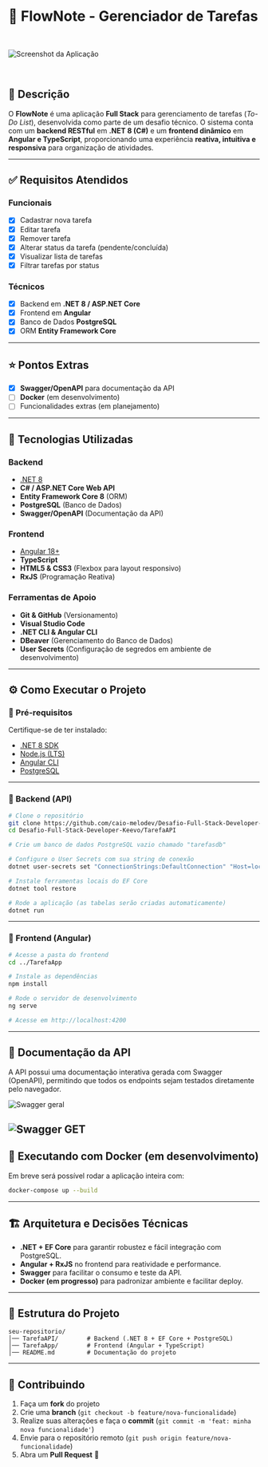 # 📌 FlowNote - Gerenciador de Tarefas

<br>

![Screenshot da Aplicação](https://raw.githubusercontent.com/caio-melodev/Desafio-Full-Stack-Developer-Keevo/refs/heads/main/docs/Todas.png)

<br>

## 📝 Descrição

O **FlowNote** é uma aplicação **Full Stack** para gerenciamento de tarefas (*To-Do List*), desenvolvida como parte de um desafio técnico.
O sistema conta com um **backend RESTful** em **.NET 8 (C#)** e um **frontend dinâmico** em **Angular e TypeScript**, proporcionando uma experiência **reativa, intuitiva e responsiva** para organização de atividades.

---

## ✅ Requisitos Atendidos

### Funcionais

* [x] Cadastrar nova tarefa
* [x] Editar tarefa
* [x] Remover tarefa
* [x] Alterar status da tarefa (pendente/concluída)
* [x] Visualizar lista de tarefas
* [x] Filtrar tarefas por status

### Técnicos

* [x] Backend em **.NET 8 / ASP.NET Core**
* [x] Frontend em **Angular**
* [x] Banco de Dados **PostgreSQL**
* [x] ORM **Entity Framework Core**

---

## ⭐ Pontos Extras

* [x] **Swagger/OpenAPI** para documentação da API
* [ ] **Docker** (em desenvolvimento)
* [ ] Funcionalidades extras (em planejamento)

---

## 🚀 Tecnologias Utilizadas

### Backend

* [.NET 8](https://dotnet.microsoft.com/download)
* **C# / ASP.NET Core Web API**
* **Entity Framework Core 8** (ORM)
* **PostgreSQL** (Banco de Dados)
* **Swagger/OpenAPI** (Documentação da API)

### Frontend

* [Angular 18+](https://angular.io/)
* **TypeScript**
* **HTML5 & CSS3** (Flexbox para layout responsivo)
* **RxJS** (Programação Reativa)

### Ferramentas de Apoio

* **Git & GitHub** (Versionamento)
* **Visual Studio Code**
* **.NET CLI & Angular CLI**
* **DBeaver** (Gerenciamento do Banco de Dados)
* **User Secrets** (Configuração de segredos em ambiente de desenvolvimento)

---

## ⚙️ Como Executar o Projeto

### 📌 Pré-requisitos

Certifique-se de ter instalado:

* [.NET 8 SDK](https://dotnet.microsoft.com/download)
* [Node.js (LTS)](https://nodejs.org/)
* [Angular CLI](https://angular.io/cli)
* [PostgreSQL](https://www.postgresql.org/download/)

---

### 🔹 Backend (API)

```bash
# Clone o repositório
git clone https://github.com/caio-melodev/Desafio-Full-Stack-Developer-Keevo/tree/main
cd Desafio-Full-Stack-Developer-Keevo/TarefaAPI

# Crie um banco de dados PostgreSQL vazio chamado "tarefasdb"

# Configure o User Secrets com sua string de conexão
dotnet user-secrets set "ConnectionStrings:DefaultConnection" "Host=localhost;Port=5432;Database=tarefasdb;Username=postgres;Password=SUA_SENHA_AQUI"

# Instale ferramentas locais do EF Core
dotnet tool restore

# Rode a aplicação (as tabelas serão criadas automaticamente)
dotnet run
```

---

### 🔹 Frontend (Angular)

```bash
# Acesse a pasta do frontend
cd ../TarefaApp

# Instale as dependências
npm install

# Rode o servidor de desenvolvimento
ng serve

# Acesse em http://localhost:4200
```

---

## 📖 Documentação da API

A API possui uma documentação interativa gerada com Swagger (OpenAPI), permitindo que todos os endpoints sejam testados diretamente pelo navegador.

![Swagger geral](https://raw.githubusercontent.com/caio-melodev/Desafio-Full-Stack-Developer-Keevo/refs/heads/main/docs/Swagger%20geral.png)

![Swagger GET](https://raw.githubusercontent.com/caio-melodev/Desafio-Full-Stack-Developer-Keevo/refs/heads/main/docs/Swagger%20GET.png)
---

## 🐳 Executando com Docker (em desenvolvimento)

Em breve será possível rodar a aplicação inteira com:

```bash
docker-compose up --build
```

---

## 🏗️ Arquitetura e Decisões Técnicas

* **.NET + EF Core** para garantir robustez e fácil integração com PostgreSQL.
* **Angular + RxJS** no frontend para reatividade e performance.
* **Swagger** para facilitar o consumo e teste da API.
* **Docker (em progresso)** para padronizar ambiente e facilitar deploy.

---

## 📂 Estrutura do Projeto

```
seu-repositorio/
│── TarefaAPI/        # Backend (.NET 8 + EF Core + PostgreSQL)
│── TarefaApp/        # Frontend (Angular + TypeScript)
│── README.md         # Documentação do projeto
```

---

## 🤝 Contribuindo

1. Faça um **fork** do projeto
2. Crie uma **branch** (`git checkout -b feature/nova-funcionalidade`)
3. Realize suas alterações e faça o **commit** (`git commit -m 'feat: minha nova funcionalidade'`)
4. Envie para o repositório remoto (`git push origin feature/nova-funcionalidade`)
5. Abra um **Pull Request** 🎉
